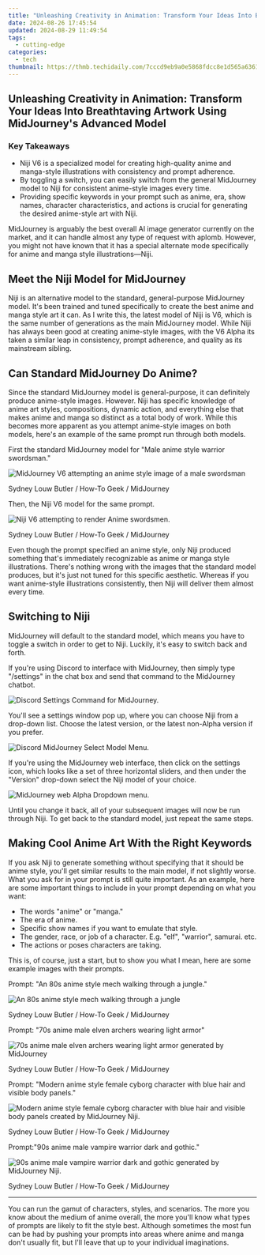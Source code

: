 ```yaml
---
title: "Unleashing Creativity in Animation: Transform Your Ideas Into Breathtaving Artwork Using MidJourney's Advanced Model"
date: 2024-08-26 17:45:54
updated: 2024-08-29 11:49:54
tags:
  - cutting-edge
categories:
  - tech
thumbnail: https://thmb.techidaily.com/7cccd9eb9a0e5868fdcc8e1d565a6361afbd695166e4fbcce6c8036521a9edd3.jpg
---
```


## Unleashing Creativity in Animation: Transform Your Ideas Into Breathtaving Artwork Using MidJourney's Advanced Model

### Key Takeaways

* Niji V6 is a specialized model for creating high-quality anime and manga-style illustrations with consistency and prompt adherence.
* By toggling a switch, you can easily switch from the general MidJourney model to Niji for consistent anime-style images every time.
* Providing specific keywords in your prompt such as anime, era, show names, character characteristics, and actions is crucial for generating the desired anime-style art with Niji.

 MidJourney is arguably the best overall AI image generator currently on the market, and it can handle almost any type of request with aplomb. However, you might not have known that it has a special alternate mode specifically for anime and manga style illustrations—Niji.

##  Meet the Niji Model for MidJourney

 Niji is an alternative model to the standard, general-purpose MidJourney model. It's been trained and tuned specifically to create the best anime and manga style art it can. As I write this, the latest model of Niji is V6, which is the same number of generations as the main MidJourney model. While Niji has always been good at creating anime-style images, with the V6 Alpha its taken a similar leap in consistency, prompt adherence, and quality as its mainstream sibling.

##  Can Standard MidJourney Do Anime?

 Since the standard MidJourney model is general-purpose, it can definitely produce anime-style images. However. Niji has specific knowledge of anime art styles, compositions, dynamic action, and everything else that makes anime and manga so distinct as a total body of work. While this becomes more apparent as you attempt anime-style images on both models, here's an example of the same prompt run through both models.

 First the standard MidJourney model for "Male anime style warrior swordsman."

![MidJourney V6 attempting an anime style image of a male swordsman](https://static1.howtogeekimages.com/wordpress/wp-content/uploads/2024/04/screenshot-2024-04-11-at-12-55-03.png) 

Sydney Louw Butler / How-To Geek / MidJourney

 Then, the Niji V6 model for the same prompt.

![Niji V6 attempting to render Anime swordsmen.](https://static1.howtogeekimages.com/wordpress/wp-content/uploads/2024/04/screenshot-2024-04-11-at-12-54-52.png) 

Sydney Louw Butler / How-To Geek / MidJourney

 Even though the prompt specified an anime style, only Niji produced something that's immediately recognizable as anime or manga style illustrations. There's nothing wrong with the images that the standard model produces, but it's just not tuned for this specific aesthetic. Whereas if you want anime-style illustrations consistently, then Niji will deliver them almost every time.

##  Switching to Niji

 MidJourney will default to the standard model, which means you have to toggle a switch in order to get to Niji. Luckily, it's easy to switch back and forth.

 If you're using Discord to interface with MidJourney, then simply type "/settings" in the chat box and send that command to the MidJourney chatbot.

![Discord Settings Command for MidJourney.](https://static1.howtogeekimages.com/wordpress/wp-content/uploads/2024/04/discord-command.png) 

 You'll see a settings window pop up, where you can choose Niji from a drop-down list. Choose the latest version, or the latest non-Alpha version if you prefer.

![Discord MidJourney Select Model Menu.](https://static1.howtogeekimages.com/wordpress/wp-content/uploads/2024/04/discord-select-model.png) 

 If you're using the MidJourney web interface, then click on the settings icon, which looks like a set of three horizontal sliders, and then under the "Version" drop-down select the Niji model of your choice.

![MidJourney web Alpha Dropdown menu.](https://static1.howtogeekimages.com/wordpress/wp-content/uploads/2024/04/web-alpha-dropdown.png) 

 Until you change it back, all of your subsequent images will now be run through Niji. To get back to the standard model, just repeat the same steps.

##  Making Cool Anime Art With the Right Keywords

 If you ask Niji to generate something without specifying that it should be anime style, you'll get similar results to the main model, if not slightly worse. What you ask for in your prompt is still quite important. As an example, here are some important things to include in your prompt depending on what you want:

* The words "anime" or "manga."
* The era of anime.
* Specific show names if you want to emulate that style.
* The gender, race, or job of a character. E.g. "elf", "warrior", samurai. etc.
* The actions or poses characters are taking.

 This is, of course, just a start, but to show you what I mean, here are some example images with their prompts.

 Prompt: "An 80s anime style mech walking through a jungle."

![An 80s anime style mech walking through a jungle](https://static1.howtogeekimages.com/wordpress/wp-content/uploads/2024/04/an-80s-anime-style-mech-walking-through-a-jungle.png) 

Sydney Louw Butler / How-To Geek / MidJourney

 Prompt: "70s anime male elven archers wearing light armor"

![70s anime male elven archers wearing light armor generated by MidJourney](https://static1.howtogeekimages.com/wordpress/wp-content/uploads/2024/04/elven-archers.png) 

Sydney Louw Butler / How-To Geek / MidJourney

 Prompt: "Modern anime style female cyborg character with blue hair and visible body panels."

![Modern anime style female cyborg character with blue hair and visible body panels created by MidJourney Niji.](https://static1.howtogeekimages.com/wordpress/wp-content/uploads/2024/04/gendowasright_modern_anime_style_female_cyborg_character_with_97585d10-1114-4600-88bb-1ac706b7ab11_0.png) 

Sydney Louw Butler / How-To Geek / MidJourney

 Prompt:"90s anime male vampire warrior dark and gothic."

![90s anime male vampire warrior dark and gothic generated by MidJourney Niji.](https://static1.howtogeekimages.com/wordpress/wp-content/uploads/2024/04/90s-anime-male-vampire-warrior-dark-and-gothic.png) 

Sydney Louw Butler / How-To Geek / MidJourney

---

 You can run the gamut of characters, styles, and scenarios. The more you know about the medium of anime overall, the more you'll know what types of prompts are likely to fit the style best. Although sometimes the most fun can be had by pushing your prompts into areas where anime and manga don't usually fit, but I'll leave that up to your individual imaginations.

<ins class="adsbygoogle"
     style="display:block"
     data-ad-format="autorelaxed"
     data-ad-client="ca-pub-7571918770474297"
     data-ad-slot="1223367746"></ins>



<ins class="adsbygoogle"
     style="display:block"
     data-ad-client="ca-pub-7571918770474297"
     data-ad-slot="8358498916"
     data-ad-format="auto"
     data-full-width-responsive="true"></ins>

